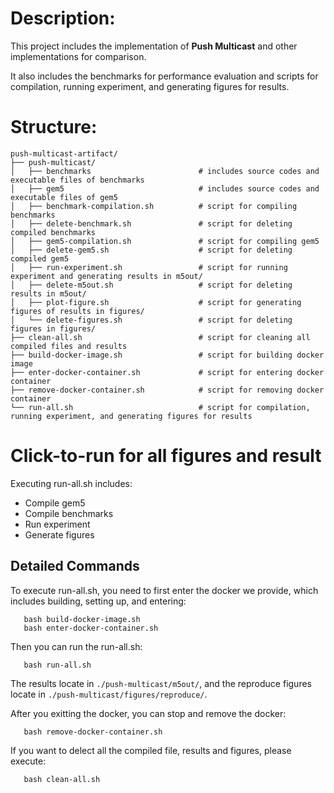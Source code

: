 # Description:
This project includes the implementation of **Push Multicast** and other implementations for comparison.

It also includes the benchmarks for performance evaluation and scripts for compilation, running experiment, and generating figures for results.

# Structure:
```shell
push-multicast-artifact/
├── push-multicast/
│   ├── benchmarks                        # includes source codes and executable files of benchmarks
│   ├── gem5                              # includes source codes and executable files of gem5
│   ├── benchmark-compilation.sh          # script for compiling benchmarks
│   ├── delete-benchmark.sh               # script for deleting compiled benchmarks
│   ├── gem5-compilation.sh               # script for compiling gem5
│   ├── delete-gem5.sh                    # script for deleting compiled gem5
│   ├── run-experiment.sh                 # script for running experiment and generating results in m5out/
│   ├── delete-m5out.sh                   # script for deleting results in m5out/
│   ├── plot-figure.sh                    # script for generating figures of results in figures/
│   └── delete-figures.sh                 # script for deleting figures in figures/
├── clean-all.sh                          # script for cleaning all compiled files and results
├── build-docker-image.sh                 # script for building docker image
├── enter-docker-container.sh             # script for entering docker container
├── remove-docker-container.sh            # script for removing docker container
└── run-all.sh                            # script for compilation, running experiment, and generating figures for results
```

# Click-to-run for all figures and result
Executing run-all.sh includes:
- Compile gem5
- Compile benchmarks
- Run experiment
- Generate figures

## Detailed Commands
To execute run-all.sh, you need to first enter the docker we provide, which includes building, setting up, and entering:
```shell
   bash build-docker-image.sh
   bash enter-docker-container.sh
```

Then you can run the run-all.sh:
```shell
   bash run-all.sh
```

The results locate in `./push-multicast/m5out/`, and the reproduce figures locate in `./push-multicast/figures/reproduce/`.

After you exitting the docker, you can stop and remove the docker:
```shell
   bash remove-docker-container.sh
```

If you want to delect all the compiled file, results and figures, please execute:
```shell
   bash clean-all.sh
```